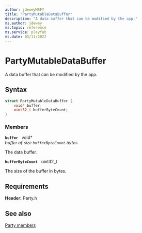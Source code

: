 ```yaml
---
author: jdeweyMSFT
title: "PartyMutableDataBuffer"
description: "A data buffer that can be modified by the app."
ms.author: jdewey
ms.topic: reference
ms.service: playfab
ms.date: 03/11/2022
---
```


# PartyMutableDataBuffer  

A data buffer that can be modified by the app.  

## Syntax  
  
```cpp
struct PartyMutableDataBuffer {  
    void* buffer;  
    uint32_t bufferByteCount;  
}  
```
  
### Members  
  
**`buffer`** &nbsp; void*  
*buffer of size `bufferByteCount` bytes*  
  
The data buffer.
  
**`bufferByteCount`** &nbsp; uint32_t  
  
The size of the buffer in bytes.
  
  
## Requirements  
  
**Header:** Party.h
  
## See also  
[Party members](../party_members.md)  

  
  
